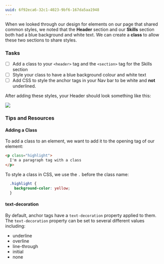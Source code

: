 ```yaml
---
uuid: 6f92eca6-32c1-4023-9bf6-167da5aa1948
---
```


When we looked through our design for elements on our page that shared common styles, we noted that the **Header** section and our **Skills** section both had a blue background and white text. We can create a **class** to allow these two sections to share styles.

### Tasks
- [ ] Add a class to your `<header>` tag and the `<section>` tag for the Skills section
- [ ] Style your class to have a blue background colour and white text
- [ ] Add CSS to style the anchor tags in your Nav bar to be white and **not** underlined.

After adding these styles, your Header should look something like this:

![](https://cl.ly/2P2l27213r1W/Image%202017-09-25%20at%209.33.42%20PM.png)

### Tips and Resources

#### Adding a Class

To add a class to an element, we want to add it to the opening tag of our element:

```html
<p class="highlight">
  I'm a paragraph tag with a class
</p>
```

To style a class in CSS, we use the `.` before the class name:

```css
  .highlight {
    background-color: yellow;
  }
```

#### text-decoration

By default, anchor tags have a `text-decoration` property applied to them. The `text-decoration` property can be set to several different values including:

- underline
- overline
- line-through
- initial
- none
